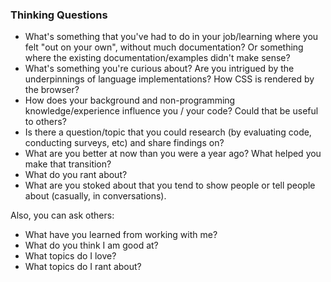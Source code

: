 ### Thinking Questions

* What's something that you've had to do in your job/learning where you felt "out on your own", without much documentation? Or something where the existing documentation/examples didn't make sense?
* What's something you're curious about? Are you intrigued by the underpinnings of language implementations? How CSS is rendered by the browser?
* How does your background and non-programming knowledge/experience influence you / your code? Could that be useful to others?
* Is there a question/topic that you could research (by evaluating code, conducting surveys, etc) and share findings on?
* What are you better at now than you were a year ago? What helped you make that transition?
* What do you rant about?
* What are you stoked about that you tend to show people or tell people about (casually, in conversations).

Also, you can ask others:

* What have you learned from working with me?
* What do you think I am good at?
* What topics do I love?
* What topics do I rant about?

